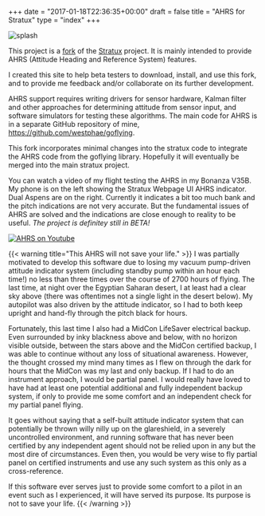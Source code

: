 +++
date = "2017-01-18T22:36:35+00:00"
draft = false
title = "AHRS for Stratux"
type = "index"
+++

![splash](/img/intro-bg.jpg)

This project is a [fork](https://github.com/westphae/stratux) of the [Stratux](https://github.com/cyoung/stratux) project.
It is mainly intended to provide AHRS (Attitude Heading and Reference System) features.

I created this site to help beta testers to download, install, and use this fork, and to provide me feedback and/or collaborate on its further development.

AHRS support requires writing drivers for sensor hardware, Kalman filter and other approaches
for determining attitude from sensor input, and software simulators for testing these algorithms.
The main code for AHRS is in a separate GitHub repository of mine, https://github.com/westphae/goflying.

This fork incorporates minimal changes into the stratux code to integrate the AHRS code from the goflying library.
Hopefully it will eventually be merged into the main stratux project.

You can watch a video of my flight testing the AHRS in my Bonanza V35B.
My phone is on the left showing the Stratux Webpage UI AHRS indicator.
Dual Aspens are on the right.
Currently it indicates a bit too much bank and the pitch indications are not very accurate.
But the fundamental issues of AHRS are solved and the indications are close enough to reality to be useful.
*The project is definitey still in BETA!*

[![AHRS on Youtube](https://img.youtube.com/vi/hbV1bGDzHmw/0.jpg)](https://youtu.be/hbV1bGDzHmw)

{{< warning title="This AHRS will not save your life." >}}
I was partially motivated to develop this software due to losing my vacuum pump-driven attitude indicator system (including standby pump within an hour each time!) no less than three times over the course of 2700 hours of flying.
The last time, at night over the Egyptian Saharan desert, I at least had a clear sky above (there was oftentimes not a single light in the desert below).
My autopilot was also driven by the attitude indicator, so I had to both keep upright and hand-fly through the pitch black for hours.

Fortunately, this last time I also had a MidCon LifeSaver electrical backup.
Even surrounded by inky blackness above and below, with no horizon visible outside, between the stars above and the MidCon certified backup, I was able to continue without any loss of situational awareness.
However, the thought crossed my mind many times as I flew on through the dark for hours that the MidCon was my last and only backup.
If I had to do an instrument approach, I would be partial panel.
I would really have loved to have had at least one potential additional and fully independent backup system, if only to provide me some comfort and an independent check for my partial panel flying.

It goes without saying that a self-built attitude indicator system that can potentially be thrown willy nilly up on the glareshield, in a severely uncontrolled environment, and running software that has never been certified by any independent agent should not be relied upon in any but the most dire of circumstances.
Even then, you would be very wise to fly partial panel on certified instruments and use any such system as this only as a cross-reference.

If this software ever serves just to provide some comfort to a pilot in an event such as I experienced, it will have served its purpose.  Its purpose is not to save your life.
{{< /warning >}}
